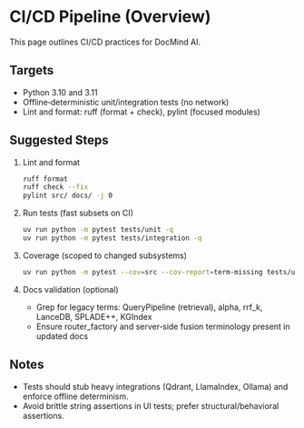# CI/CD Pipeline (Overview)

This page outlines CI/CD practices for DocMind AI.

## Targets

- Python 3.10 and 3.11
- Offline‑deterministic unit/integration tests (no network)
- Lint and format: ruff (format + check), pylint (focused modules)

## Suggested Steps

1) Lint and format

    ```bash
    ruff format
    ruff check --fix
    pylint src/ docs/ -j 0
    ```

2) Run tests (fast subsets on CI)

    ```bash
    uv run python -m pytest tests/unit -q
    uv run python -m pytest tests/integration -q
    ```

3) Coverage (scoped to changed subsystems)

    ```bash
    uv run python -m pytest --cov=src --cov-report=term-missing tests/unit -q
    ```

4) Docs validation (optional)

   - Grep for legacy terms: QueryPipeline (retrieval), alpha, rrf_k, LanceDB, SPLADE++, KGIndex
   - Ensure router_factory and server‑side fusion terminology present in updated docs

## Notes

- Tests should stub heavy integrations (Qdrant, LlamaIndex, Ollama) and enforce offline determinism.
- Avoid brittle string assertions in UI tests; prefer structural/behavioral assertions.
